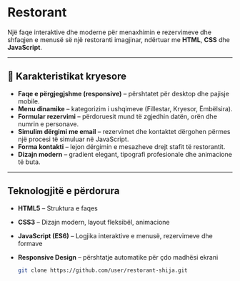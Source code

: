 # Restorant

Një faqe interaktive dhe moderne për menaxhimin e rezervimeve dhe shfaqjen e menusë së një restoranti imagjinar, ndërtuar me **HTML**, **CSS** dhe **JavaScript**.

---

## 🚀 Karakteristikat kryesore

- **Faqe e përgjegjshme (responsive)** – përshtatet për desktop dhe pajisje mobile.  
- **Menu dinamike** – kategorizim i ushqimeve (Fillestar, Kryesor, Ëmbëlsira).  
- **Formular rezervimi** – përdoruesit mund të zgjedhin datën, orën dhe numrin e personave.  
- **Simulim dërgimi me email** – rezervimet dhe kontaktet dërgohen përmes një procesi të simuluar në JavaScript.  
- **Forma kontakti** – lejon dërgimin e mesazheve drejt stafit të restorantit.  
- **Dizajn modern** – gradient elegant, tipografi profesionale dhe animacione të buta.  

---

##  Teknologjitë e përdorura

- **HTML5** – Struktura e faqes  
- **CSS3** – Dizajn modern, layout fleksibël, animacione  
- **JavaScript (ES6)** – Logjika interaktive e menusë, rezervimeve dhe formave  
- **Responsive Design** – përshtatje automatike për çdo madhësi ekrani  


   ```bash
   git clone https://github.com/user/restorant-shija.git
